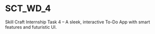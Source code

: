 # SCT_WD_4
Skill Craft Internship Task 4 – A sleek, interactive To-Do App with smart features and futuristic UI.
